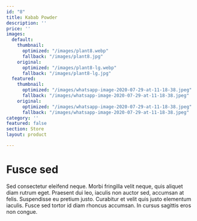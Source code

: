 ```yaml
---
id: "8"
title: Kabab Powder
description: ''
price: ''
images:
  default:
    thumbnail:
      optimized: "/images/plant8.webp"
      fallback: "/images/plant8.jpg"
    original:
      optimized: "/images/plant8-lg.webp"
      fallback: "/images/plant8-lg.jpg"
  featured:
    thumbnail:
      optimized: "/images/whatsapp-image-2020-07-29-at-11-18-38.jpeg"
      fallback: "/images/whatsapp-image-2020-07-29-at-11-18-38.jpeg"
    original:
      optimized: "/images/whatsapp-image-2020-07-29-at-11-18-38.jpeg"
      fallback: "/images/whatsapp-image-2020-07-29-at-11-18-38.jpeg"
category: ''
featured: false
section: Store
layout: product

---
```

# Fusce sed

Sed consectetur eleifend neque. Morbi fringilla velit neque, quis aliquet diam rutrum eget. Praesent dui leo, iaculis non auctor sed, accumsan at felis. Suspendisse eu pretium justo. Curabitur et velit quis justo elementum iaculis. Fusce sed tortor id diam rhoncus accumsan. In cursus sagittis eros non congue.